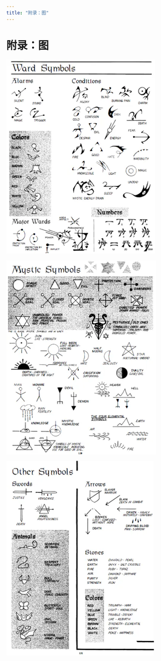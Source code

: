```yaml
---
title: "附录：图"
---
```

# 附录：图

![image-20240708100837452](./assets/image-20240708100837452.webp)

![image-20240708100857570](./assets/image-20240708100857570.webp)

![image-20240708100912916](./assets/image-20240708100912916.webp)